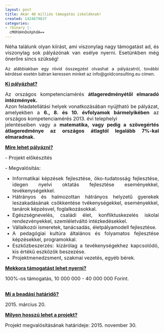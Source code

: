 ```yaml
---
layout: post
title: Akár 40 milliós támogatás iskoláknak!
created: 1424679837
categories:
- !binary |-
  cMOhbHnDoXphdA==
---
```

<p style="text-align: justify;"><span style="font-size: medium;">Néha találunk olyan kiírást, ami viszonylag nagy támogatást ad, és viszonylag sok pályázónak van esélye nyerni. Esetünkben még önerőre sincs szükség!</span></p><p style="text-align: justify;"><span style="font-size: medium;"><!--break--></span></p><p style="text-align: justify;">Az alábbiakban egy rövid összegzést olvashat a pályázatról, további kérdései esetén bátran keressen minket az info@goldconsulting.eu címen.<span style="font-size: medium;"><span style="text-decoration: underline;"><strong></strong></span></span></p><p style="text-align: justify;"><span style="font-size: medium;"><span style="text-decoration: underline;"><strong>Ki pályázhat?</strong></span></span></p><p style="text-align: justify;"><span style="font-size: medium;">Az országos kompetenciamérés <strong>átlageredményétől elmaradó intézmények.</strong></span><br><span style="font-size: medium;">Azon feladatellátási helyek vonatkozásában nyújtható be pályázat, amelyekben a <strong>6., 8. és 10. évfolyamok bármelyikében</strong> az országos kompetenciamérés 2013. évi telephelyi</span><br><span style="font-size: medium;">jelentéseiben vagy a <strong>matematika, vagy pedig a szövegértés átlageredménye az országos átlagtól legalább 7%-kal elmaradnak.</strong></span></p><p style="text-align: justify;"><span style="text-decoration: underline;"><strong><span style="font-size: medium;">Mire lehet pályázni?</span></strong></span></p><p style="text-align: justify;"><span style="font-size: medium;">- Projekt előkészítés</span></p><p style="text-align: justify;"><span style="font-size: medium;">- Megvalósítás:</span></p><ul style="text-align: justify;"><li><span style="font-size: medium;">Informatikai képzések fejlesztése, öko-tudatosság fejlesztése, idegen nyelvi oktatás fejlesztése eseményekkel, tevékenységekkel.</span></li><li><span style="font-size: medium;">Hátrányos és halmozottan hátrányos helyzetű gyerekek leszakadásának csökkentése tvékenységekkel, eseményekkel, tanárok képzésvel, foglalkozásokkal.</span></li><li><span style="font-size: medium;">Egészségnevelés, családi élet, konfliktuskezelés iskolai rendezvényekkel, szemléletváltó intézkedésekkel.</span></li><li><span style="font-size: medium;">Vállalkozói ismeretek, tanácsadás, életpályamodell fejlesztése.</span></li><li><span style="font-size: medium;">A pedagógiai kultúra általános és folyamatos fejlesztése képzésekkel, programokkal.</span></li><li><span style="font-size: medium;">Eszközbeszerzés: kizárólag a tevékenységekhez kapcsolódó, kis értékű eszközök beszezése.</span></li><li><span style="font-size: medium;">Projektmenedzsment, szakmai vezetés, egyéb bérek.</span></li></ul><p style="text-align: justify;"><span style="text-decoration: underline;"><strong><span style="font-size: medium;">Mekkora támogatást lehet nyerni?</span></strong></span></p><p style="text-align: justify;"><span style="font-size: medium;">100%-os támogatás, 10 000 000 - 40 000 000 Forint.</span></p><p style="text-align: justify;"><br><span style="text-decoration: underline;"><strong><span style="font-size: medium;">Mi a beadási határidő?</span></strong></span></p><p style="text-align: justify;"><span style="font-size: medium;">2015. március 20.</span></p><p style="text-align: justify;"><span style="text-decoration: underline;"><strong><span style="font-size: medium;">Milyen hosszú lehet a projekt?</span></strong></span></p><p style="text-align: justify;"><span style="font-size: medium;">Projekt megvalósításának határideje: 2015. november 30.</span></p><p style="text-align: justify;"></p><p style="text-align: justify;"></p><p style="text-align: justify;"></p>
